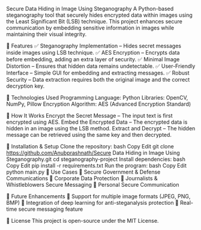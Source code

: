 Secure Data Hiding in Image Using Steganography
A Python-based steganography tool that securely hides encrypted data within images using the Least Significant Bit (LSB) technique. This project enhances secure communication by embedding sensitive information in images while maintaining their visual integrity.

🚀 Features
✅ Steganography Implementation – Hides secret messages inside images using LSB technique.
✅ AES Encryption – Encrypts data before embedding, adding an extra layer of security.
✅ Minimal Image Distortion – Ensures that hidden data remains undetectable.
✅ User-Friendly Interface – Simple GUI for embedding and extracting messages.
✅ Robust Security – Data extraction requires both the original image and the correct decryption key.

🔧 Technologies Used
Programming Language: Python
Libraries: OpenCV, NumPy, Pillow
Encryption Algorithm: AES (Advanced Encryption Standard)

📌 How It Works
Encrypt the Secret Message – The input text is first encrypted using AES.
Embed the Encrypted Data – The encrypted data is hidden in an image using the LSB method.
Extract and Decrypt – The hidden message can be retrieved using the same key and then decrypted.


📂 Installation & Setup
Clone the repository:
bash
Copy
Edit
git clone https://github.com/Anubprashnath/Secure Data Hiding in Image Using Steganography.git
cd steganography-project
Install dependencies:
bash
Copy
Edit
pip install -r requirements.txt
Run the program:
bash
Copy
Edit
python main.py
📌 Use Cases
🔹 Secure Government & Defense Communications
🔹 Corporate Data Protection
🔹 Journalists & Whistleblowers Secure Messaging
🔹 Personal Secure Communication

🚀 Future Enhancements
🔹 Support for multiple image formats (JPEG, PNG, BMP)
🔹 Integration of deep learning for anti-steganalysis protection
🔹 Real-time secure messaging feature

📜 License
This project is open-source under the MIT License.

